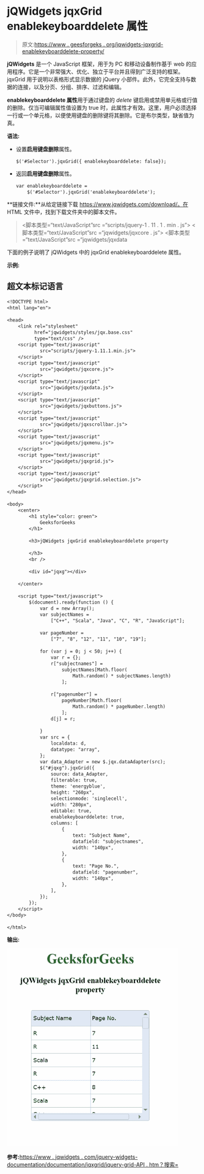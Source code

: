 # jQWidgets jqxGrid enablekeyboarddelete 属性

> 原文:[https://www . geesforgeks . org/jqwidgets-jqxgrid-enablekeyboarddelete-property/](https://www.geeksforgeeks.org/jqwidgets-jqxgrid-enablekeyboarddelete-property/)

**jQWidgets** 是一个 JavaScript 框架，用于为 PC 和移动设备制作基于 web 的应用程序。它是一个非常强大、优化、独立于平台并且得到广泛支持的框架。jqxGrid 用于说明以表格形式显示数据的 jQuery 小部件。此外，它完全支持与数据的连接，以及分页、分组、排序、过滤和编辑。

**enablekeyboarddelete 属性**用于通过键盘的 *delete* 键启用或禁用单元格或行值的删除。仅当可编辑属性值设置为 true 时，此属性才有效。这里，用户必须选择一行或一个单元格，以便使用键盘的删除键将其删除。它是布尔类型，缺省值为真。

**语法:**

*   设置**启用键盘删除**属性。

    ```
    $('#Selector').jqxGrid({ enablekeyboarddelete: false});
    ```

*   返回**启用键盘删除**属性。

    ```
    var enablekeyboarddelete = 
        $('#Selector').jqxGrid('enablekeyboarddelete');
    ```

**链接文件:**从给定链接下载 https://www.jqwidgets.com/download/。在 HTML 文件中，找到下载文件夹中的脚本文件。

> <link rel="”stylesheet”" href="”jqwidgets/styles/jqx.base.css”" type="”text/css”">
> <脚本类型=“text/JavaScript”src =“scripts/jquery-1 . 11 . 1 . min . js”></脚本>
> <脚本类型=“text/JavaScript”src =“jqwidgets/jqxcore . js”></脚本>
> <脚本类型=“text/JavaScript”src =“jqwidgets/jqxdata

下面的例子说明了 jQWidgets 中的 jqxGrid enablekeyboarddelete 属性。

**示例:**

## 超文本标记语言

```
<!DOCTYPE html>
<html lang="en">

<head>
    <link rel="stylesheet" 
          href="jqwidgets/styles/jqx.base.css" 
          type="text/css" />
    <script type="text/javascript" 
            src="scripts/jquery-1.11.1.min.js">
    </script>
    <script type="text/javascript" 
            src="jqwidgets/jqxcore.js"> 
    </script>
    <script type="text/javascript" 
            src="jqwidgets/jqxdata.js">
    </script>
    <script type="text/javascript" 
            src="jqwidgets/jqxbuttons.js">
    </script>
    <script type="text/javascript" 
            src="jqwidgets/jqxscrollbar.js">
    </script>
    <script type="text/javascript" 
            src="jqwidgets/jqxmenu.js">
    </script>
    <script type="text/javascript" 
            src="jqwidgets/jqxgrid.js">
    </script>
    <script type="text/javascript" 
            src="jqwidgets/jqxgrid.selection.js">
    </script>
</head>

<body>
    <center>
        <h1 style="color: green">
            GeeksforGeeks
        </h1>

        <h3>jQWidgets jqxGrid enablekeyboarddelete property

        </h3>
        <br />

        <div id="jqxg"></div>

    </center>

    <script type="text/javascript">
        $(document).ready(function () {
            var d = new Array();
            var subjectNames =
                ["C++", "Scala", "Java", "C", "R", "JavaScript"];

            var pageNumber =
                ["7", "8", "12", "11", "10", "19"];

            for (var j = 0; j < 50; j++) {
                var r = {};
                r["subjectnames"] =
                    subjectNames[Math.floor(
                        Math.random() * subjectNames.length)
                    ];

                r["pagenumber"] =
                    pageNumber[Math.floor(
                        Math.random() * pageNumber.length)
                    ];
                d[j] = r;

            }
            var src = {
                localdata: d,
                datatype: "array",
            };
            var data_Adapter = new $.jqx.dataAdapter(src);
            $("#jqxg").jqxGrid({
                source: data_Adapter,
                filterable: true,
                theme: 'energyblue',
                height: "260px",
                selectionmode: 'singlecell',
                width: "280px",
                editable: true,
                enablekeyboarddelete: true,
                columns: [
                    {
                        text: "Subject Name",
                        datafield: "subjectnames",
                        width: "140px",
                    },
                    {
                        text: "Page No.",
                        datafield: "pagenumber",
                        width: "140px",
                    },
                ],
            });
        });
    </script>
</body>

</html>
```

**输出:**

![](img/e6d9c84dfcb345b876a1eb2b99b13c5b.png)

**参考:**[https://www . jqwidgets . com/jquery-widgets-documentation/documentation/jqxgrid/jquery-grid-API . htm？搜索=](https://www.jqwidgets.com/jquery-widgets-documentation/documentation/jqxgrid/jquery-grid-api.htm?search=)